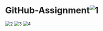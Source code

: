 # GitHub-Assignment![1](https://user-images.githubusercontent.com/96480374/146939085-8d2c4c6b-b5bc-4680-b9ce-ed908958b48c.JPG)
![2](https://user-images.githubusercontent.com/96480374/146939212-c5e874fd-36f6-4531-b5e7-0b6fa18d2380.JPG)
![3](https://user-images.githubusercontent.com/96480374/146939229-aaa46b33-5adb-4478-90df-7d785ae269aa.JPG)
![4](https://user-images.githubusercontent.com/96480374/146939238-6ed12794-3038-4ee3-bbc8-f55e5623e47a.JPG)
